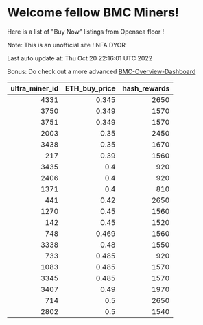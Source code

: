 # Welcome fellow BMC Miners!
Here is a list of "Buy Now" listings from Opensea floor !

Note: This is an unofficial site ! NFA DYOR

Last auto update at: Thu Oct 20 22:16:01 UTC 2022

Bonus: Do check out a more advanced [BMC-Overview-Dashboard](https://dune.com/defifunk/BMC-Overview-Dashboard)


|   ultra_miner_id |   ETH_buy_price |   hash_rewards |
|-----------------:|----------------:|---------------:|
|             4331 |           0.345 |           2650 |
|             3750 |           0.349 |           1570 |
|             3751 |           0.349 |           1570 |
|             2003 |           0.35  |           2450 |
|             3438 |           0.35  |           1670 |
|              217 |           0.39  |           1560 |
|             3435 |           0.4   |            920 |
|             2406 |           0.4   |            920 |
|             1371 |           0.4   |            810 |
|              441 |           0.42  |           2650 |
|             1270 |           0.45  |           1560 |
|              142 |           0.45  |           1520 |
|              748 |           0.469 |           1560 |
|             3338 |           0.48  |           1550 |
|              733 |           0.485 |            920 |
|             1083 |           0.485 |           1570 |
|             3345 |           0.485 |           1570 |
|             3407 |           0.49  |           1970 |
|              714 |           0.5   |           2650 |
|             2802 |           0.5   |           1540 |